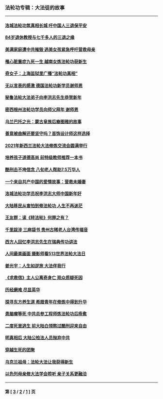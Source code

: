 ### 法轮功专辑：大法徒的故事
---
#### [洛城法轮功筑真相长城 吁中国人三退保平安](../../pages/nf1147481/n13892471.md?01300430) 
#### [84岁退休教授与七千多人的三退之缘](../../pages/nf1147481/n13796650.md?01300430) 
#### [美满家庭遭中共摧毁 逃美女孩紧急呼吁营救母亲](../../pages/nf1147481/n13792859.md?01300430) 
#### [罹心脏重症九死一生 越南女炼法轮功获新生](../../pages/nf1147481/n13732766.md?01300430) 
#### [奇女子：上海监狱里广播“法轮功真相”](../../pages/nf1147481/n13726443.md?01300430) 
#### [无以言表的感激 德国法轮功新学员谢师恩](../../pages/nf1147481/n13543790.md?01300430) 
#### [秘鲁法轮大法弟子向李洪志先生恭贺新年](../../pages/nf1147481/n13540182.md?01300430) 
#### [密西根州法轮功学员向师父拜年 谢师恩](../../pages/nf1147481/n13538183.md?01300430) 
#### [乌兰巴托之光：蒙古皇族后裔图雅的故事](../../pages/nf1147481/n13155759.md?01300430) 
#### [善意被曲解还要坚守吗？首饰设计师这样选择](../../pages/nf1147481/n13077575.md?01300430) 
#### [2021年新西兰法轮大法修炼交流会圆满举行](../../pages/nf1147481/n13033149.md?01300430) 
#### [培养孩子道德高尚 前特级教师推荐一本书](../../pages/nf1147481/n12938640.md?01300430) 
#### [酷刑击不垮信念 八旬老人帮助7.5万华人](../../pages/nf1147481/n12880712.md?01300430) 
#### [一个来自共产中国的爱情故事：营救未婚妻](../../pages/nf1147481/n12778386.md?01300430) 
#### [洛城法轮功学员祝李洪志大师中国新年好](../../pages/nf1147481/n12724685.md?01300430) 
#### [大陆移民从害怕到修法轮功 人生不再迷茫](../../pages/nf1147481/n12414325.md?01300430) 
#### [王友群：读《转法轮》何罪之有？](../../pages/nf1147481/n12408647.md?01300430) 
#### [千里跋涉 三麻袋书 贵州古稀老人台湾传福音](../../pages/nf1147481/n12198750.md?01300430) 
#### [西方人回忆李洪志先生在瑞典传功讲法](../../pages/nf1147481/n12099607.md?01300430) 
#### [人间最美画面 摄影师看513世界法轮大法日](../../pages/nf1147481/n12094118.md?01300430) 
#### [姜光宇：人生如逆旅 大法伴我行](../../pages/nf1147481/n12088664.md?01300430) 
#### [《求救信》主人公离奇身亡 观众质疑死因](../../pages/nf1147481/n11845215.md?01300430) 
#### [历经磨难 尽显英华](../../pages/nf1147481/n11723297.md?01300430) 
#### [探寻东方养生道 希腊青年在修炼中得到升华](../../pages/nf1147481/n11494502.md?01300430) 
#### [患脑瘤等死 中共总参工程师炼法轮功后痊愈](../../pages/nf1147481/n11466682.md?01300430) 
#### [二度死里逃生 前大陆白领熬过酷刑迎来自由](../../pages/nf1147481/n11368594.md?01300430) 
#### [明真相后 大陆公检法人员抛弃中共](../../pages/nf1147481/n11358618.md?01300430) 
#### [穿越生死的团聚](../../pages/nf1147481/n11258922.md?01300430) 
#### [乌克兰祖母：法轮大法让我获得新生](../../pages/nf1147481/n11269457.md?01300430) 
#### [以色列母亲修大法学会聆听 亲子关系更融洽](../../pages/nf1147481/n11268195.md?01300430) 

---
#### 第 [ [3](./3.md?01300430) / [2](./2.md?01300430) / [1](./1.md?01300430) ] 页

